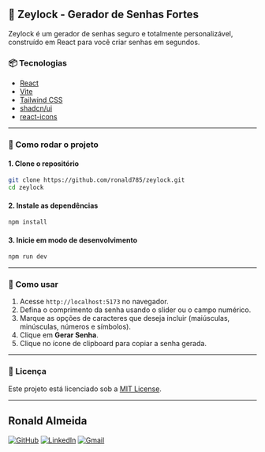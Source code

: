 ## 🔐 Zeylock - Gerador de Senhas Fortes

Zeylock é um gerador de senhas seguro e totalmente personalizável, construído em React para você criar senhas em segundos.

### 📦 Tecnologias

- [React](https://react.dev/)
- [Vite](https://vite.dev/)
- [Tailwind CSS](https://tailwindcss.com/)
- [shadcn/ui](https://ui.shadcn.com/)
- [react-icons](https://github.com/react-icons/react-icons)

---

### 🚀 Como rodar o projeto

#### 1. Clone o repositório

```bash
git clone https://github.com/ronald785/zeylock.git
cd zeylock
```

#### 2. Instale as dependências

```bash
npm install
```

#### 3. Inicie em modo de desenvolvimento

```bash
npm run dev
```

---

### 💬 Como usar

1. Acesse `http://localhost:5173` no navegador.
2. Defina o comprimento da senha usando o slider ou o campo numérico.
3. Marque as opções de caracteres que deseja incluir (maiúsculas, minúsculas, números e símbolos).
4. Clique em **Gerar Senha**.
5. Clique no ícone de clipboard para copiar a senha gerada.

---

### 📄 Licença

Este projeto está licenciado sob a [MIT License](LICENSE).

---

## Ronald Almeida

[![GitHub](https://img.shields.io/badge/github-%23121011.svg?style=for-the-badge&logo=github&logoColor=white&link=https://github.com/Ronald785)](https://github.com/Ronald785)
[![LinkedIn](https://img.shields.io/badge/linkedin-%230077B5.svg?style=for-the-badge&logo=linkedin&logoColor=white&link=https://www.linkedin.com/in/ronald785/)](https://www.linkedin.com/in/ronald785/)
[![Gmail](https://img.shields.io/badge/Gmail-D14836?style=for-the-badge&logo=gmail&logoColor=white&link=mailto:ronaldmateus785@gmail.com)](mailto:ronaldmateus785@gmail.com)
